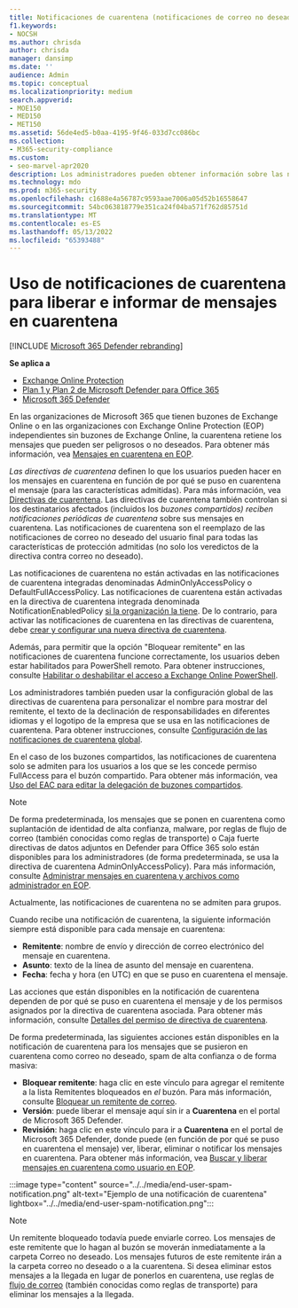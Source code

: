 ```yaml
---
title: Notificaciones de cuarentena (notificaciones de correo no deseado del usuario final) en Microsoft 365
f1.keywords:
- NOCSH
ms.author: chrisda
author: chrisda
manager: dansimp
ms.date: ''
audience: Admin
ms.topic: conceptual
ms.localizationpriority: medium
search.appverid:
- MOE150
- MED150
- MET150
ms.assetid: 56de4ed5-b0aa-4195-9f46-033d7cc086bc
ms.collection:
- M365-security-compliance
ms.custom:
- seo-marvel-apr2020
description: Los administradores pueden obtener información sobre las notificaciones de correo no deseado del usuario final para los mensajes en cuarentena en Exchange Online Protection (EOP).
ms.technology: mdo
ms.prod: m365-security
ms.openlocfilehash: c1688e4a56787c9593aae7006a05d52b16558647
ms.sourcegitcommit: 54bc063818779e351ca24f04ba571f762d85751d
ms.translationtype: MT
ms.contentlocale: es-ES
ms.lasthandoff: 05/13/2022
ms.locfileid: "65393488"
---
```

# <a name="use-quarantine-notifications-to-release-and-report-quarantined-messages"></a>Uso de notificaciones de cuarentena para liberar e informar de mensajes en cuarentena

[!INCLUDE [Microsoft 365 Defender rebranding](../includes/microsoft-defender-for-office.md)]

**Se aplica a**
- [Exchange Online Protection](exchange-online-protection-overview.md)
- [Plan 1 y Plan 2 de Microsoft Defender para Office 365](defender-for-office-365.md)
- [Microsoft 365 Defender](../defender/microsoft-365-defender.md)

En las organizaciones de Microsoft 365 que tienen buzones de Exchange Online o en las organizaciones con Exchange Online Protection (EOP) independientes sin buzones de Exchange Online, la cuarentena retiene los mensajes que pueden ser peligrosos o no deseados. Para obtener más información, vea [Mensajes en cuarentena en EOP](quarantine-email-messages.md).

_Las directivas de cuarentena_ definen lo que los usuarios pueden hacer en los mensajes en cuarentena en función de por qué se puso en cuarentena el mensaje (para las características admitidas). Para más información, vea [Directivas de cuarentena](quarantine-policies.md). Las directivas de cuarentena también controlan si los destinatarios afectados (incluidos los _buzones compartidos) reciben notificaciones periódicas de cuarentena_ sobre sus mensajes en cuarentena. Las notificaciones de cuarentena son el reemplazo de las notificaciones de correo no deseado del usuario final para todas las características de protección admitidas (no solo los veredictos de la directiva contra correo no deseado).

Las notificaciones de cuarentena no están activadas en las notificaciones de cuarentena integradas denominadas AdminOnlyAccessPolicy o DefaultFullAccessPolicy. Las notificaciones de cuarentena están activadas en la directiva de cuarentena integrada denominada NotificationEnabledPolicy [si la organización la tiene](quarantine-policies.md#full-access-permissions-and-quarantine-notifications). De lo contrario, para activar las notificaciones de cuarentena en las directivas de cuarentena, debe [crear y configurar una nueva directiva de cuarentena](quarantine-policies.md#step-1-create-quarantine-policies-in-the-microsoft-365-defender-portal).

Además, para permitir que la opción "Bloquear remitente" en las notificaciones de cuarentena funcione correctamente, los usuarios deben estar habilitados para PowerShell remoto. Para obtener instrucciones, consulte [Habilitar o deshabilitar el acceso a Exchange Online PowerShell](/powershell/exchange/disable-access-to-exchange-online-powershell).

Los administradores también pueden usar la configuración global de las directivas de cuarentena para personalizar el nombre para mostrar del remitente, el texto de la declinación de responsabilidades en diferentes idiomas y el logotipo de la empresa que se usa en las notificaciones de cuarentena. Para obtener instrucciones, consulte [Configuración de las notificaciones de cuarentena global](quarantine-policies.md#configure-global-quarantine-notification-settings-in-the-microsoft-365-defender-portal).

En el caso de los buzones compartidos, las notificaciones de cuarentena solo se admiten para los usuarios a los que se les concede permiso FullAccess para el buzón compartido. Para obtener más información, vea [Uso del EAC para editar la delegación de buzones compartidos](/Exchange/collaboration-exo/shared-mailboxes#use-the-eac-to-edit-shared-mailbox-delegation).

> [!NOTE]
> De forma predeterminada, los mensajes que se ponen en cuarentena como suplantación de identidad de alta confianza, malware, por reglas de flujo de correo (también conocidas como reglas de transporte) o Caja fuerte directivas de datos adjuntos en Defender para Office 365 solo están disponibles para los administradores (de forma predeterminada, se usa la directiva de cuarentena AdminOnlyAccessPolicy). Para más información, consulte [Administrar mensajes en cuarentena y archivos como administrador en EOP](manage-quarantined-messages-and-files.md).
>
> Actualmente, las notificaciones de cuarentena no se admiten para grupos.

Cuando recibe una notificación de cuarentena, la siguiente información siempre está disponible para cada mensaje en cuarentena:

- **Remitente**: nombre de envío y dirección de correo electrónico del mensaje en cuarentena.
- **Asunto**: texto de la línea de asunto del mensaje en cuarentena.
- **Fecha**: fecha y hora (en UTC) en que se puso en cuarentena el mensaje.

Las acciones que están disponibles en la notificación de cuarentena dependen de por qué se puso en cuarentena el mensaje y de los permisos asignados por la directiva de cuarentena asociada. Para obtener más información, consulte [Detalles del permiso de directiva de cuarentena](quarantine-policies.md#quarantine-policy-permission-details).

De forma predeterminada, las siguientes acciones están disponibles en la notificación de cuarentena para los mensajes que se pusieron en cuarentena como correo no deseado, spam de alta confianza o de forma masiva:

- **Bloquear remitente**: haga clic en este vínculo para agregar el remitente a la lista Remitentes bloqueados en _el_ buzón. Para más información, consulte [Bloquear un remitente de correo](https://support.microsoft.com/office/b29fd867-cac9-40d8-aed1-659e06a706e4).
- **Versión**: puede liberar el mensaje aquí sin ir a **Cuarentena** en el portal de Microsoft 365 Defender.
- **Revisión**: haga clic en este vínculo para ir a **Cuarentena** en el portal de Microsoft 365 Defender, donde puede (en función de por qué se puso en cuarentena el mensaje) ver, liberar, eliminar o notificar los mensajes en cuarentena. Para obtener más información, vea [Buscar y liberar mensajes en cuarentena como usuario en EOP](find-and-release-quarantined-messages-as-a-user.md).

:::image type="content" source="../../media/end-user-spam-notification.png" alt-text="Ejemplo de una notificación de cuarentena" lightbox="../../media/end-user-spam-notification.png":::

> [!NOTE]
> Un remitente bloqueado todavía puede enviarle correo. Los mensajes de este remitente que lo hagan al buzón se moverán inmediatamente a la carpeta Correo no deseado. Los mensajes futuros de este remitente irán a la carpeta correo no deseado o a la cuarentena. Si desea eliminar estos mensajes a la llegada en lugar de ponerlos en cuarentena, use reglas de [flujo de correo](/exchange/security-and-compliance/mail-flow-rules/mail-flow-rules) (también conocidas como reglas de transporte) para eliminar los mensajes a la llegada.
